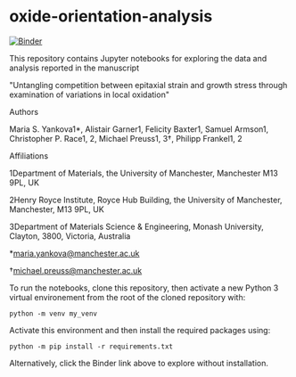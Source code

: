 # oxide-orientation-analysis

[![Binder](https://mybinder.org/badge_logo.svg)](https://mybinder.org/v2/gh/maria-yankova/oxide-orientation-analysis/HEAD)

This repository contains Jupyter notebooks for exploring the data and analysis reported in the manuscript 

"Untangling competition between epitaxial strain and growth stress through examination of variations in local oxidation"

Authors

Maria S. Yankova1*, Alistair Garner1, Felicity Baxter1, Samuel Armson1, Christopher P. Race1, 2, Michael Preuss1, 3†, Philipp Frankel1, 2

Affiliations 

1Department of Materials, the University of Manchester, Manchester M13 9PL, UK

2Henry Royce Institute, Royce Hub Building, the University of Manchester, Manchester, M13 9PL, UK

3Department of Materials Science & Engineering, Monash University, Clayton, 3800, Victoria, Australia

*maria.yankova@manchester.ac.uk

†michael.preuss@manchester.ac.uk


To run the notebooks, clone this repository, then activate a new Python 3 virtual environement from the root of the cloned repository with:

`python -m venv my_venv`

Activate this environment and then install the required packages using:

`python -m pip install -r requirements.txt`

Alternatively, click the Binder link above to explore without installation.
